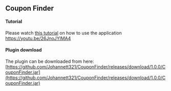 ## Coupon Finder
#### Tutorial
Please watch [this tutorial](https://youtu.be/26JnoJYlMA4) on how to use the application
https://youtu.be/26JnoJYlMA4
#### Plugin download
The plugin can be downloaded from here: [https://github.com/Johannett321/CouponFinder/releases/download/1.0.0/CouponFinder.jar](https://github.com/Johannett321/CouponFinder/releases/download/1.0.0/CouponFinder.jar)
